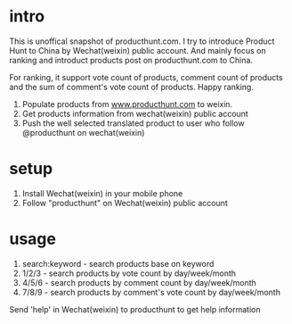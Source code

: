 intro
==================

This is unoffical snapshot of producthunt.com. I try to introduce Product Hunt
to China by Wechat(weixin) public account. And mainly focus on ranking and
introduct products post on producthunt.com to China.

For ranking, it support vote count of products, comment count of products and
the sum of comment's vote count of products. Happy ranking.

1. Populate products from www.producthunt.com to weixin.
2. Get products information from wechat(weixin) public account
3. Push the well selected translated product to user who follow @producthunt on wechat(weixin)

setup
==================

1. Install Wechat(weixin) in your mobile phone
2. Follow "producthunt" on Wechat(weixin) public account

usage
==================

1. search:keyword - search products base on keyword
2. 1/2/3 - search products by vote count by day/week/month
3. 4/5/6 - search products by comment count by day/week/month
4. 7/8/9 - search products by comment's vote count by day/week/month

Send 'help' in Wechat(weixin) to producthunt to get help information
